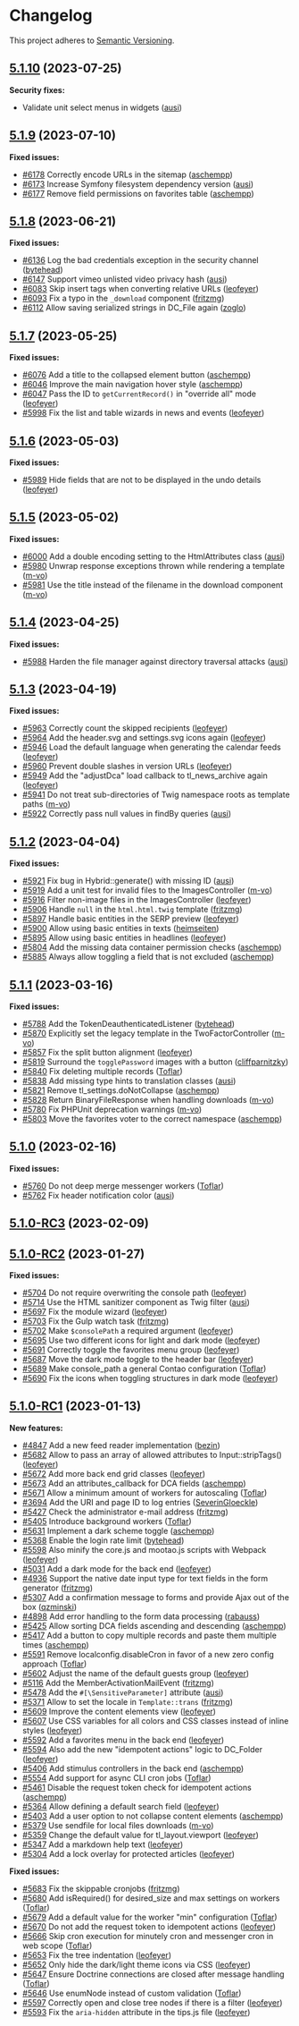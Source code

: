 # Changelog

This project adheres to [Semantic Versioning].

## [5.1.10] (2023-07-25)

**Security fixes:**

- Validate unit select menus in widgets ([ausi])

## [5.1.9] (2023-07-10)

**Fixed issues:**

- [#6178] Correctly encode URLs in the sitemap ([aschempp])
- [#6173] Increase Symfony filesystem dependency version ([ausi])
- [#6177] Remove field permissions on favorites table ([aschempp])

## [5.1.8] (2023-06-21)

**Fixed issues:**

- [#6136] Log the bad credentials exception in the security channel ([bytehead])
- [#6147] Support vimeo unlisted video privacy hash ([ausi])
- [#6083] Skip insert tags when converting relative URLs ([leofeyer])
- [#6093] Fix a typo in the `_download` component ([fritzmg])
- [#6112] Allow saving serialized strings in DC_File again ([zoglo])

## [5.1.7] (2023-05-25)

**Fixed issues:**

- [#6076] Add a title to the collapsed element button ([aschempp])
- [#6046] Improve the main navigation hover style ([aschempp])
- [#6047] Pass the ID to `getCurrentRecord()` in "override all" mode ([leofeyer])
- [#5998] Fix the list and table wizards in news and events ([leofeyer])

## [5.1.6] (2023-05-03)

**Fixed issues:**

- [#5989] Hide fields that are not to be displayed in the undo details ([leofeyer])

## [5.1.5] (2023-05-02)

**Fixed issues:**

- [#6000] Add a double encoding setting to the HtmlAttributes class ([ausi])
- [#5980] Unwrap response exceptions thrown while rendering a template ([m-vo])
- [#5981] Use the title instead of the filename in the download component ([m-vo])

## [5.1.4] (2023-04-25)

**Fixed issues:**

- [#5988] Harden the file manager against directory traversal attacks ([ausi])

## [5.1.3] (2023-04-19)

**Fixed issues:**

- [#5963] Correctly count the skipped recipients ([leofeyer])
- [#5964] Add the header.svg and settings.svg icons again ([leofeyer])
- [#5946] Load the default language when generating the calendar feeds ([leofeyer])
- [#5960] Prevent double slashes in version URLs ([leofeyer])
- [#5949] Add the "adjustDca" load callback to tl_news_archive again ([leofeyer])
- [#5941] Do not treat sub-directories of Twig namespace roots as template paths ([m-vo])
- [#5922] Correctly pass null values in findBy queries ([ausi])

## [5.1.2] (2023-04-04)

**Fixed issues:**

- [#5921] Fix bug in Hybrid::generate() with missing ID ([ausi])
- [#5919] Add a unit test for invalid files to the ImagesController ([m-vo])
- [#5916] Filter non-image files in the ImagesController ([leofeyer])
- [#5906] Handle `null` in the `html.html.twig` template ([fritzmg])
- [#5897] Handle basic entities in the SERP preview ([leofeyer])
- [#5900] Allow using basic entities in texts ([heimseiten])
- [#5895] Allow using basic entities in headlines ([leofeyer])
- [#5804] Add the missing data container permission checks ([aschempp])
- [#5885] Always allow toggling a field that is not excluded ([aschempp])

## [5.1.1] (2023-03-16)

**Fixed issues:**

- [#5788] Add the TokenDeauthenticatedListener ([bytehead])
- [#5870] Explicitly set the legacy template in the TwoFactorController ([m-vo])
- [#5857] Fix the split button alignment ([leofeyer])
- [#5819] Surround the `togglePassword` images with a button ([cliffparnitzky])
- [#5840] Fix deleting multiple records ([Toflar])
- [#5838] Add missing type hints to translation classes ([ausi])
- [#5821] Remove tl_settings.doNotCollapse ([aschempp])
- [#5828] Return BinaryFileResponse when handling downloads ([m-vo])
- [#5780] Fix PHPUnit deprecation warnings ([m-vo])
- [#5803] Move the favorites voter to the correct namespace ([aschempp])

## [5.1.0] (2023-02-16)

**Fixed issues:**

- [#5760] Do not deep merge messenger workers ([Toflar])
- [#5762] Fix header notification color ([ausi])

## [5.1.0-RC3] (2023-02-09)

## [5.1.0-RC2] (2023-01-27)

**Fixed issues:**

- [#5704] Do not require overwriting the console path ([leofeyer])
- [#5714] Use the HTML sanitizer component as Twig filter ([ausi])
- [#5697] Fix the module wizard ([leofeyer])
- [#5703] Fix the Gulp watch task ([fritzmg])
- [#5702] Make `$consolePath` a required argument ([leofeyer])
- [#5695] Use two different icons for light and dark mode ([leofeyer])
- [#5691] Correctly toggle the favorites menu group ([leofeyer])
- [#5687] Move the dark mode toggle to the header bar ([leofeyer])
- [#5689] Make console_path a general Contao configuration ([Toflar])
- [#5690] Fix the icons when toggling structures in dark mode ([leofeyer])

## [5.1.0-RC1] (2023-01-13)

**New features:**

- [#4847] Add a new feed reader implementation ([bezin])
- [#5682] Allow to pass an array of allowed attributes to Input::stripTags() ([leofeyer])
- [#5672] Add more back end grid classes ([leofeyer])
- [#5673] Add an attributes_callback for DCA fields ([aschempp])
- [#5671] Allow a minimum amount of workers for autoscaling ([Toflar])
- [#3694] Add the URI and page ID to log entries ([SeverinGloeckle])
- [#5427] Check the administrator e-mail address ([fritzmg])
- [#5405] Introduce background workers ([Toflar])
- [#5631] Implement a dark scheme toggle ([aschempp])
- [#5368] Enable the login rate limit ([bytehead])
- [#5598] Also minify the core.js and mootao.js scripts with Webpack ([leofeyer])
- [#5031] Add a dark mode for the back end ([leofeyer])
- [#4936] Support the native date input type for text fields in the form generator ([fritzmg])
- [#5307] Add a confirmation message to forms and provide Ajax out of the box ([qzminski])
- [#4898] Add error handling to the form data processing ([rabauss])
- [#5425] Allow sorting DCA fields ascending and descending ([aschempp])
- [#5417] Add a button to copy multiple records and paste them multiple times ([aschempp])
- [#5591] Remove localconfig.disableCron in favor of a new zero config approach ([Toflar])
- [#5602] Adjust the name of the default guests group ([leofeyer])
- [#5116] Add the MemberActivationMailEvent ([fritzmg])
- [#5478] Add the `#[\SensitiveParameter]` attribute ([ausi])
- [#5371] Allow to set the locale in `Template::trans` ([fritzmg])
- [#5609] Improve the content elements view ([leofeyer])
- [#5607] Use CSS variables for all colors and CSS classes instead of inline styles ([leofeyer])
- [#5592] Add a favorites menu in the back end ([leofeyer])
- [#5594] Also add the new "idempotent actions" logic to DC_Folder ([leofeyer])
- [#5406] Add stimulus controllers in the back end ([aschempp])
- [#5554] Add support for async CLI cron jobs ([Toflar])
- [#5461] Disable the request token check for idempotent actions ([aschempp])
- [#5364] Allow defining a default search field ([leofeyer])
- [#5403] Add a user option to not collapse content elements ([aschempp])
- [#5379] Use sendfile for local files downloads ([m-vo])
- [#5359] Change the default value for tl_layout.viewport ([leofeyer])
- [#5347] Add a markdown help text ([leofeyer])
- [#5304] Add a lock overlay for protected articles ([leofeyer])

**Fixed issues:**

- [#5683] Fix the skippable cronjobs ([fritzmg])
- [#5680] Add isRequired() for desired_size and max settings on workers ([Toflar])
- [#5679] Add a default value for the worker "min" configuration ([Toflar])
- [#5670] Do not add the request token to idempotent actions ([leofeyer])
- [#5666] Skip cron execution for minutely cron and messenger cron in web scope ([Toflar])
- [#5653] Fix the tree indentation ([leofeyer])
- [#5652] Only hide the dark/light theme icons via CSS ([leofeyer])
- [#5647] Ensure Doctrine connections are closed after message handling ([Toflar])
- [#5646] Use enumNode instead of custom validation ([Toflar])
- [#5597] Correctly open and close tree nodes if there is a filter ([leofeyer])
- [#5593] Fix the `aria-hidden` attribute in the tips.js file ([leofeyer])

[Semantic Versioning]: https://semver.org/spec/v2.0.0.html
[5.1.10]: https://github.com/contao/contao/releases/tag/5.1.10
[5.1.9]: https://github.com/contao/contao/releases/tag/5.1.9
[5.1.8]: https://github.com/contao/contao/releases/tag/5.1.8
[5.1.7]: https://github.com/contao/contao/releases/tag/5.1.7
[5.1.6]: https://github.com/contao/contao/releases/tag/5.1.6
[5.1.5]: https://github.com/contao/contao/releases/tag/5.1.5
[5.1.4]: https://github.com/contao/contao/releases/tag/5.1.4
[5.1.3]: https://github.com/contao/contao/releases/tag/5.1.3
[5.1.2]: https://github.com/contao/contao/releases/tag/5.1.2
[5.1.1]: https://github.com/contao/contao/releases/tag/5.1.1
[5.1.0]: https://github.com/contao/contao/releases/tag/5.1.0
[5.1.0-RC3]: https://github.com/contao/contao/releases/tag/5.1.0-RC3
[5.1.0-RC2]: https://github.com/contao/contao/releases/tag/5.1.0-RC2
[5.1.0-RC1]: https://github.com/contao/contao/releases/tag/5.1.0-RC1
[aschempp]: https://github.com/aschempp
[ausi]: https://github.com/ausi
[bezin]: https://github.com/bezin
[bytehead]: https://github.com/bytehead
[cliffparnitzky]: https://github.com/cliffparnitzky
[fritzmg]: https://github.com/fritzmg
[heimseiten]: https://github.com/heimseiten
[leofeyer]: https://github.com/leofeyer
[m-vo]: https://github.com/m-vo
[qzminski]: https://github.com/qzminski
[rabauss]: https://github.com/rabauss
[SeverinGloeckle]: https://github.com/SeverinGloeckle
[Toflar]: https://github.com/Toflar
[zoglo]: https://github.com/zoglo
[#3694]: https://github.com/contao/contao/pull/3694
[#4847]: https://github.com/contao/contao/pull/4847
[#4898]: https://github.com/contao/contao/pull/4898
[#4936]: https://github.com/contao/contao/pull/4936
[#5031]: https://github.com/contao/contao/pull/5031
[#5116]: https://github.com/contao/contao/pull/5116
[#5304]: https://github.com/contao/contao/pull/5304
[#5307]: https://github.com/contao/contao/pull/5307
[#5347]: https://github.com/contao/contao/pull/5347
[#5359]: https://github.com/contao/contao/pull/5359
[#5364]: https://github.com/contao/contao/pull/5364
[#5368]: https://github.com/contao/contao/pull/5368
[#5371]: https://github.com/contao/contao/pull/5371
[#5379]: https://github.com/contao/contao/pull/5379
[#5403]: https://github.com/contao/contao/pull/5403
[#5405]: https://github.com/contao/contao/pull/5405
[#5406]: https://github.com/contao/contao/pull/5406
[#5417]: https://github.com/contao/contao/pull/5417
[#5425]: https://github.com/contao/contao/pull/5425
[#5427]: https://github.com/contao/contao/pull/5427
[#5461]: https://github.com/contao/contao/pull/5461
[#5478]: https://github.com/contao/contao/pull/5478
[#5554]: https://github.com/contao/contao/pull/5554
[#5591]: https://github.com/contao/contao/pull/5591
[#5592]: https://github.com/contao/contao/pull/5592
[#5593]: https://github.com/contao/contao/pull/5593
[#5594]: https://github.com/contao/contao/pull/5594
[#5597]: https://github.com/contao/contao/pull/5597
[#5598]: https://github.com/contao/contao/pull/5598
[#5602]: https://github.com/contao/contao/pull/5602
[#5607]: https://github.com/contao/contao/pull/5607
[#5609]: https://github.com/contao/contao/pull/5609
[#5631]: https://github.com/contao/contao/pull/5631
[#5646]: https://github.com/contao/contao/pull/5646
[#5647]: https://github.com/contao/contao/pull/5647
[#5652]: https://github.com/contao/contao/pull/5652
[#5653]: https://github.com/contao/contao/pull/5653
[#5666]: https://github.com/contao/contao/pull/5666
[#5670]: https://github.com/contao/contao/pull/5670
[#5671]: https://github.com/contao/contao/pull/5671
[#5672]: https://github.com/contao/contao/pull/5672
[#5673]: https://github.com/contao/contao/pull/5673
[#5679]: https://github.com/contao/contao/pull/5679
[#5680]: https://github.com/contao/contao/pull/5680
[#5682]: https://github.com/contao/contao/pull/5682
[#5683]: https://github.com/contao/contao/pull/5683
[#5687]: https://github.com/contao/contao/pull/5687
[#5689]: https://github.com/contao/contao/pull/5689
[#5690]: https://github.com/contao/contao/pull/5690
[#5691]: https://github.com/contao/contao/pull/5691
[#5695]: https://github.com/contao/contao/pull/5695
[#5697]: https://github.com/contao/contao/pull/5697
[#5702]: https://github.com/contao/contao/pull/5702
[#5703]: https://github.com/contao/contao/pull/5703
[#5704]: https://github.com/contao/contao/pull/5704
[#5714]: https://github.com/contao/contao/pull/5714
[#5760]: https://github.com/contao/contao/pull/5760
[#5762]: https://github.com/contao/contao/pull/5762
[#5780]: https://github.com/contao/contao/pull/5780
[#5788]: https://github.com/contao/contao/pull/5788
[#5803]: https://github.com/contao/contao/pull/5803
[#5804]: https://github.com/contao/contao/pull/5804
[#5819]: https://github.com/contao/contao/pull/5819
[#5821]: https://github.com/contao/contao/pull/5821
[#5828]: https://github.com/contao/contao/pull/5828
[#5838]: https://github.com/contao/contao/pull/5838
[#5840]: https://github.com/contao/contao/pull/5840
[#5857]: https://github.com/contao/contao/pull/5857
[#5870]: https://github.com/contao/contao/pull/5870
[#5885]: https://github.com/contao/contao/pull/5885
[#5895]: https://github.com/contao/contao/pull/5895
[#5897]: https://github.com/contao/contao/pull/5897
[#5900]: https://github.com/contao/contao/pull/5900
[#5906]: https://github.com/contao/contao/pull/5906
[#5916]: https://github.com/contao/contao/pull/5916
[#5919]: https://github.com/contao/contao/pull/5919
[#5921]: https://github.com/contao/contao/pull/5921
[#5922]: https://github.com/contao/contao/pull/5922
[#5941]: https://github.com/contao/contao/pull/5941
[#5946]: https://github.com/contao/contao/pull/5946
[#5949]: https://github.com/contao/contao/pull/5949
[#5960]: https://github.com/contao/contao/pull/5960
[#5963]: https://github.com/contao/contao/pull/5963
[#5964]: https://github.com/contao/contao/pull/5964
[#5980]: https://github.com/contao/contao/pull/5980
[#5981]: https://github.com/contao/contao/pull/5981
[#5988]: https://github.com/contao/contao/pull/5988
[#5989]: https://github.com/contao/contao/pull/5989
[#5998]: https://github.com/contao/contao/pull/5998
[#6000]: https://github.com/contao/contao/pull/6000
[#6046]: https://github.com/contao/contao/pull/6046
[#6047]: https://github.com/contao/contao/pull/6047
[#6076]: https://github.com/contao/contao/pull/6076
[#6083]: https://github.com/contao/contao/pull/6083
[#6093]: https://github.com/contao/contao/pull/6093
[#6112]: https://github.com/contao/contao/pull/6112
[#6136]: https://github.com/contao/contao/pull/6136
[#6147]: https://github.com/contao/contao/pull/6147
[#6173]: https://github.com/contao/contao/pull/6173
[#6177]: https://github.com/contao/contao/pull/6177
[#6178]: https://github.com/contao/contao/pull/6178
